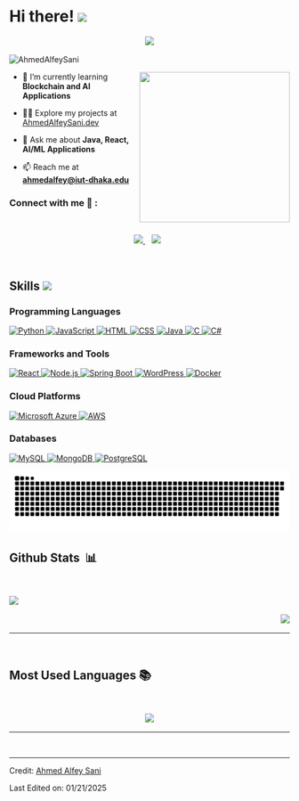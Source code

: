 <h1> Hi there! <img src = "https://raw.githubusercontent.com/MartinHeinz/MartinHeinz/master/wave.gif" width = 40px> </h1>
<p align='center'>
<img src="https://readme-typing-svg.herokuapp.com?color=%2336BCF7&size=25&center=true&vCenter=true&width=433&height=75&lines=I'm+Ahmed+Alfey+Sani;Software+Engineer;Java+Developer;Fullstack+Developer;AI+%7C+ML+Applications">
</p>
<img src="https://komarev.com/ghpvc/?username=AhmedAlfeySani&label=Profile%20views&color=0047AB&style=plastic?" alt="AhmedAlfeySani" height=25px, width=160px/> 

<img align="right" src="https://media.giphy.com/media/QvpqTCiEcwtvx6wwJK/giphy.gif" width="270" height="270" frameBorder="0" class="giphy-embed" allowFullScreen></img>


- 🌱 I’m currently learning **Blockchain and AI Applications**

- 👨‍💻 Explore my projects at [AhmedAlfeySani.dev](https://github.com/AASani29)

- 💬 Ask me about **Java, React, AI/ML Applications**

- 📫 Reach me at **ahmedalfey@iut-dhaka.edu**




### Connect with me 🔗 :
<br>
<p align='center'>
<a href="mailto:ahmedalfey@iut-dhaka.edu" target="_blank">
<img src="https://img.shields.io/badge/Gmail-D14836?style=for-the-badge&logo=gmail&logoColor=white">
</a>&nbsp;&nbsp;
<a href="https://www.linkedin.com/in/ahmed-alfey-sani/" target="_blank">
<img src="https://img.shields.io/badge/linkedin-%230077B5.svg?style=for-the-badge&logo=linkedin&logoColor=white"></a>&nbsp;&nbsp;
</p>
<br>

## Skills <img src="https://media2.giphy.com/media/QssGEmpkyEOhBCb7e1/giphy.gif?cid=ecf05e47a0n3gi1bfqntqmob8g9aid1oyj2wr3ds3mg700bl&rid=giphy.gif" width=32px>


### Programming Languages
<a href="https://www.python.org/" target="_blank">
  <img alt="Python" src="https://img.shields.io/badge/Python-3776AB?style=for-the-badge&logo=python&logoColor=white">
</a>
<a href="https://developer.mozilla.org/en-US/docs/Web/JavaScript" target="_blank">
  <img alt="JavaScript" src="https://img.shields.io/badge/JavaScript-F7DF1E?style=for-the-badge&logo=javascript&logoColor=black">
</a>
<a href="https://www.w3.org/html/" target="_blank">
  <img alt="HTML" src="https://img.shields.io/badge/HTML-E34F26?style=for-the-badge&logo=html5&logoColor=white">
</a>
<a href="https://www.w3.org/Style/CSS/" target="_blank">
  <img alt="CSS" src="https://img.shields.io/badge/CSS-1572B6?style=for-the-badge&logo=css3&logoColor=white">
</a>
<a href="https://www.java.com/" target="_blank">
  <img alt="Java" src="https://img.shields.io/badge/Java-007396?style=for-the-badge&logo=java&logoColor=white">
</a>
<a href="https://en.wikipedia.org/wiki/C_(programming_language)" target="_blank">
  <img alt="C" src="https://img.shields.io/badge/C-A8B9CC?style=for-the-badge&logo=c&logoColor=white">
</a>
<a href="https://learn.microsoft.com/en-us/dotnet/csharp/" target="_blank">
  <img alt="C#" src="https://img.shields.io/badge/C%23-239120?style=for-the-badge&logo=csharp&logoColor=white">
</a>

### Frameworks and Tools
<a href="https://reactjs.org/" target="_blank">
  <img alt="React" src="https://img.shields.io/badge/React-61DAFB?style=for-the-badge&logo=react&logoColor=black">
</a>
<a href="https://nodejs.org/" target="_blank">
  <img alt="Node.js" src="https://img.shields.io/badge/Node.js-339933?style=for-the-badge&logo=node.js&logoColor=white">
</a>
<a href="https://spring.io/projects/spring-boot" target="_blank">
  <img alt="Spring Boot" src="https://img.shields.io/badge/Spring%20Boot-6DB33F?style=for-the-badge&logo=springboot&logoColor=white">
</a>
<a href="https://wordpress.org/" target="_blank">
  <img alt="WordPress" src="https://img.shields.io/badge/WordPress-21759B?style=for-the-badge&logo=wordpress&logoColor=white">
</a>
<a href="https://www.docker.com/" target="_blank">
  <img alt="Docker" src="https://img.shields.io/badge/Docker-2496ED?style=for-the-badge&logo=docker&logoColor=white">
</a>

### Cloud Platforms
<a href="https://azure.microsoft.com/" target="_blank">
  <img alt="Microsoft Azure" src="https://img.shields.io/badge/Microsoft%20Azure-0078D4?style=for-the-badge&logo=microsoftazure&logoColor=white">
</a>
<a href="https://aws.amazon.com/" target="_blank">
  <img alt="AWS" src="https://img.shields.io/badge/AWS-232F3E?style=for-the-badge&logo=amazonaws&logoColor=white">
</a>

### Databases
<a href="https://www.mysql.com/" target="_blank">
  <img alt="MySQL" src="https://img.shields.io/badge/MySQL-4479A1?style=for-the-badge&logo=mysql&logoColor=white">
</a>
<a href="https://www.mongodb.com/" target="_blank">
  <img alt="MongoDB" src="https://img.shields.io/badge/MongoDB-47A248?style=for-the-badge&logo=mongodb&logoColor=white">
</a>
<a href="https://www.postgresql.org/" target="_blank">
  <img alt="PostgreSQL" src="https://img.shields.io/badge/PostgreSQL-3776AB?style=for-the-badge&logo=postgresql&logoColor=white">
</a>

![snake gif](https://github.com/TekyaygilFethi/TekyaygilFethi/blob/output/github-contribution-grid-snake.svg)

## Github Stats &nbsp;📊
<br>
<p align='left'>
<img src="https://github-readme-stats.vercel.app/api?username=AASani29&show_icons=true&theme=github_dark">
</p>
<p align='right'>

<a>
    <img src="https://streak-stats.demolab.com/?user=AASani29&theme=dark)](https://git.io/streak-stats)">
  </a>

</p>
<hr>
<br>

## Most Used Languages 📚
<br>
<p align='center'>
<img src="https://github-readme-stats.anuraghazra1.vercel.app/api/top-langs/?username=AASani29&theme=dark&hide_border=true&no-bg=true&no-frame=true&langs_count=10">
</p>

<hr>
<br>

------
Credit: [Ahmed Alfey Sani](https://github.com/AASani29/)

Last Edited on: 01/21/2025
